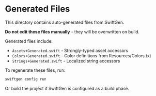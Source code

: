 # Generated Files

This directory contains auto-generated files from SwiftGen.

**Do not edit these files manually** - they will be overwritten on build.

Generated files include:
- `Assets+Generated.swift` - Strongly-typed asset accessors
- `Colors+Generated.swift` - Color definitions from Resources/Colors.txt  
- `Strings+Generated.swift` - Localized string accessors

To regenerate these files, run:
```bash
swiftgen config run
```

Or build the project if SwiftGen is configured as a build phase.